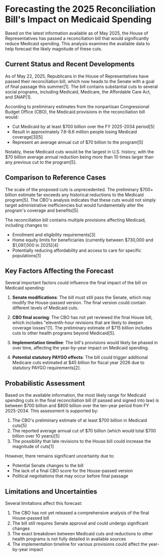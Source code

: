 # Forecasting the 2025 Reconciliation Bill's Impact on Medicaid Spending

Based on the latest information available as of May 2025, the House of Representatives has passed a reconciliation bill that would significantly reduce Medicaid spending. This analysis examines the available data to help forecast the likely magnitude of these cuts.

## Current Status and Recent Developments

As of May 22, 2025, Republicans in the House of Representatives have passed their reconciliation bill, which now heads to the Senate with a goal of final passage this summer[1]. The bill contains substantial cuts to several social programs, including Medicaid, Medicare, the Affordable Care Act, and SNAP[1].

According to preliminary estimates from the nonpartisan Congressional Budget Office (CBO), the Medicaid provisions in the reconciliation bill would:

- Cut Medicaid by at least $700 billion over the FY 2025-2034 period[5]
- Result in approximately 7.6-8.6 million people losing Medicaid coverage[3][5]
- Represent an average annual cut of $70 billion to the program[5]

Notably, these Medicaid cuts would be the largest in U.S. history, with the $70 billion average annual reduction being more than 10 times larger than any previous cut to the program[5].

## Comparison to Reference Cases

The scale of the proposed cuts is unprecedented. The preliminary $700+ billion estimate far exceeds any historical reductions to the Medicaid program[5]. The CBO's analysis indicates that these cuts would not simply target administrative inefficiencies but would fundamentally alter the program's coverage and benefits[5].

The reconciliation bill contains multiple provisions affecting Medicaid, including changes to:
- Enrollment and eligibility requirements[3]
- Home equity limits for beneficiaries (currently between $730,000 and $1,097,000 in 2025)[4]
- Potentially reducing affordability and access to care for specific populations[1]

## Key Factors Affecting the Forecast

Several important factors could influence the final impact of the bill on Medicaid spending:

1. **Senate modifications**: The bill must still pass the Senate, which may modify the House-passed version. The final version could contain different levels of Medicaid cuts.

2. **CBO final scoring**: The CBO has not yet reviewed the final House bill, which includes "eleventh-hour revisions that are likely to deepen coverage losses"[1]. The preliminary estimate of $715 billion includes cuts to other health programs beyond Medicaid[5].

3. **Implementation timeline**: The bill's provisions would likely be phased in over time, affecting the year-by-year impact on Medicaid spending.

4. **Potential statutory PAYGO effects**: The bill could trigger additional Medicare cuts estimated at $45 billion for fiscal year 2026 due to statutory PAYGO requirements[2].

## Probabilistic Assessment

Based on the available information, the most likely range for Medicaid spending cuts in the final reconciliation bill (if passed and signed into law) is between $700 billion and $800 billion over the ten-year period from FY 2025-2034. This assessment is supported by:

1. The CBO's preliminary estimate of at least $700 billion in Medicaid cuts[5]
2. The reported average annual cut of $70 billion (which would total $700 billion over 10 years)[5]
3. The possibility that late revisions to the House bill could increase the magnitude of cuts[1]

However, there remains significant uncertainty due to:
- Potential Senate changes to the bill
- The lack of a final CBO score for the House-passed version
- Political negotiations that may occur before final passage

## Limitations and Uncertainties

Several limitations affect this forecast:
1. The CBO has not yet released a comprehensive analysis of the final House-passed bill
2. The bill still requires Senate approval and could undergo significant changes
3. The exact breakdown between Medicaid cuts and reductions to other health programs is not fully detailed in available sources
4. The implementation timeline for various provisions could affect the year-by-year impact